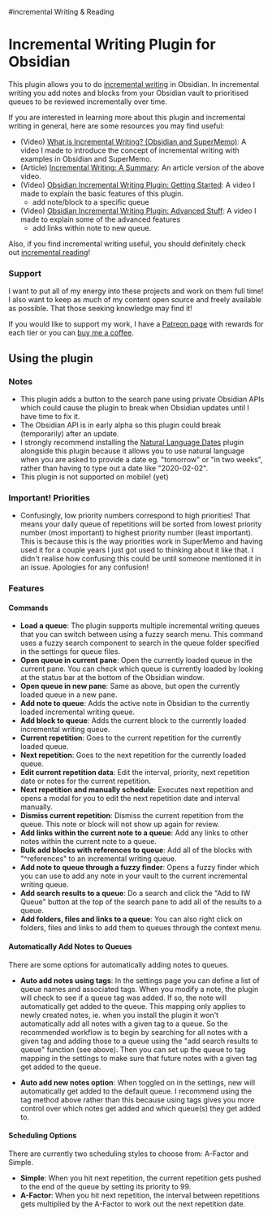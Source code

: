 #incremental Writing & Reading

# Incremental Writing Plugin for Obsidian

This plugin allows you to do [incremental writing](https://supermemo.guru/wiki/Incremental_writing) in Obsidian. In incremental writing you add notes and blocks from your Obsidian vault to prioritised queues to be reviewed incrementally over time.

If you are interested in learning more about this plugin and incremental writing in general, here are some resources you may find useful:

-   (Video) [What is Incremental Writing? (Obsidian and SuperMemo)](https://youtu.be/LLS_8Y744lk): A video I made to introduce the concept of incremental writing with examples in Obsidian and SuperMemo.
-   (Article) [Incremental Writing: A Summary](https://www.experimental-learning.com/SimpleGuru/IncrementalWriting.md): An article version of the above video.
-   (Video) [Obsidian Incremental Writing Plugin: Getting Started](https://youtu.be/bFF3umvXydQ): A video I made to explain the basic features of this plugin.
	- add note/block to a specific queue
-   (Video) [Obsidian Incremental Writing Plugin: Advanced Stuff](https://youtu.be/onvKkHQfOzU): A video I made to explain some of the advanced features
	- add links within note to new queue.

Also, if you find incremental writing useful, you should definitely check out [incremental reading](https://www.experimental-learning.com/en/SimpleGuru/IncrementalReading)!

### Support

I want to put all of my energy into these projects and work on them full time! I also want to keep as much of my content open source and freely available as possible. That those seeking knowledge may find it!

If you would like to support my work, I have a [Patreon page](https://www.patreon.com/experimental_learning) with rewards for each tier or you can [buy me a coffee](https://www.buymeacoffee.com/experilearning).

## Using the plugin

### Notes

-   This plugin adds a button to the search pane using private Obsidian APIs which could cause the plugin to break when Obsidian updates until I have time to fix it.
-   The Obsidian API is in early alpha so this plugin could break (temporarily) after an update.
-   I strongly recommend installing the [Natural Language Dates](https://github.com/argenos/nldates-obsidian) plugin alongside this plugin because it allows you to use natural language when you are asked to provide a date eg. "tomorrow" or "in two weeks", rather than having to type out a date like "2020-02-02".
-   This plugin is not supported on mobile! (yet)

### Important! Priorities

-   Confusingly, low priority numbers correspond to high priorities! That means your daily queue of repetitions will be sorted from lowest priority number (most important) to highest priority number (least important). This is because this is the way priorities work in SuperMemo and having used it for a couple years I just got used to thinking about it like that. I didn't realise how confusing this could be until someone mentioned it in an issue. Apologies for any confusion!

### Features

#### Commands

-   **Load a queue**: The plugin supports multiple incremental writing queues that you can switch between using a fuzzy search menu. This command uses a fuzzy search component to search in the queue folder specified in the settings for queue files.
-   **Open queue in current pane**: Open the currently loaded queue in the current pane. You can check which queue is currently loaded by looking at the status bar at the bottom of the Obsidian window.
-   **Open queue in new pane**: Same as above, but open the currently loaded queue in a new pane.
-   **Add note to queue**: Adds the active note in Obsidian to the currently loaded incremental writing queue.
-   **Add block to queue**: Adds the current block to the currently loaded incremental writing queue.
-   **Current repetition**: Goes to the current repetition for the currently loaded queue.
-   **Next repetition**: Goes to the next repetition for the currently loaded queue.
-   **Edit current repetition data**: Edit the interval, priority, next repetition date or notes for the current repetition.
-   **Next repetition and manually schedule**: Executes next repetition and opens a modal for you to edit the next repetition date and interval manually.
-   **Dismiss current repetition**: Dismiss the current repetition from the queue. This note or block will not show up again for review.
-   **Add links within the current note to a queue**: Add any links to other notes within the current note to a queue.
-   **Bulk add blocks with references to queue**: Add all of the blocks with "^references" to an incremental writing queue.
-   **Add note to queue through a fuzzy finder**: Opens a fuzzy finder which you can use to add any note in your vault to the current incremental writing queue.
-   **Add search results to a queue**: Do a search and click the "Add to IW Queue" button at the top of the search pane to add all of the results to a queue.
-   **Add folders, files and links to a queue**: You can also right click on folders, files and links to add them to queues through the context menu.

#### Automatically Add Notes to Queues

There are some options for automatically adding notes to queues.

-   **Auto add notes using tags**: In the settings page you can define a list of queue names and associated tags. When you modify a note, the plugin will check to see if a queue tag was added. If so, the note will automatically get added to the queue. This mapping only applies to newly created notes, ie. when you install the plugin it won't automatically add all notes with a given tag to a queue. So the recommended workflow is to begin by searching for all notes with a given tag and adding those to a queue using the "add search results to queue" function (see above). Then you can set up the queue to tag mapping in the settings to make sure that future notes with a given tag get added to the queue.
    
-   **Auto add new notes option**: When toggled on in the settings, new will automatically get added to the default queue. I recommend using the tag method above rather than this because using tags gives you more control over which notes get added and which queue(s) they get added to.
    

#### Scheduling Options

There are currently two scheduling styles to choose from: A-Factor and Simple.

-   **Simple**: When you hit next repetition, the current repetition gets pushed to the end of the queue by setting its priority to 99.
-   **A-Factor**: When you hit next repetition, the interval between repetitions gets multiplied by the A-Factor to work out the next repetition date.



 
